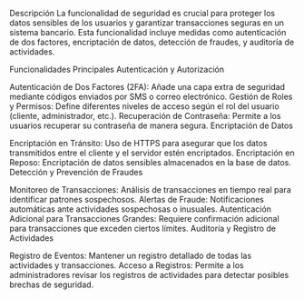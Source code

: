 Descripción
La funcionalidad de seguridad es crucial para proteger los datos sensibles de los usuarios y garantizar transacciones seguras en un sistema bancario. Esta funcionalidad incluye medidas como autenticación de dos factores, encriptación de datos, detección de fraudes, y auditoría de actividades.

Funcionalidades Principales
Autenticación y Autorización

Autenticación de Dos Factores (2FA): Añade una capa extra de seguridad mediante códigos enviados por SMS o correo electrónico.
Gestión de Roles y Permisos: Define diferentes niveles de acceso según el rol del usuario (cliente, administrador, etc.).
Recuperación de Contraseña: Permite a los usuarios recuperar su contraseña de manera segura.
Encriptación de Datos

Encriptación en Tránsito: Uso de HTTPS para asegurar que los datos transmitidos entre el cliente y el servidor estén encriptados.
Encriptación en Reposo: Encriptación de datos sensibles almacenados en la base de datos.
Detección y Prevención de Fraudes

Monitoreo de Transacciones: Análisis de transacciones en tiempo real para identificar patrones sospechosos.
Alertas de Fraude: Notificaciones automáticas ante actividades sospechosas o inusuales.
Autenticación Adicional para Transacciones Grandes: Requiere confirmación adicional para transacciones que exceden ciertos límites.
Auditoría y Registro de Actividades

Registro de Eventos: Mantener un registro detallado de todas las actividades y transacciones.
Acceso a Registros: Permite a los administradores revisar los registros de actividades para detectar posibles brechas de seguridad.
